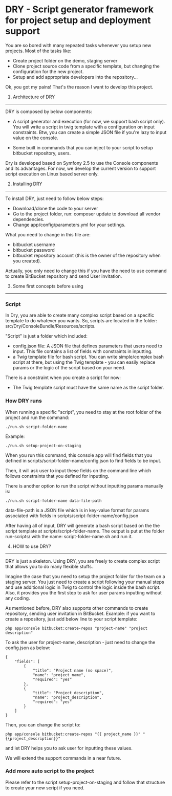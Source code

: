DRY - Script generator framework for project setup and deployment support
========================

You are so bored with many repeated tasks whenever you setup new projects. Most of the tasks like:
+ Create project folder on the demo, staging server
+ Clone project source code from a specific template, but changing the configuration for the new project.
+ Setup and add appropriate developers into the repository...

Ok, you got my pains! That's the reason I want to develop this project.

1) Architecture of DRY
----------------------------------
DRY is composed by below components:

+ A script generator and execution (for now, we support bash script only).
You will write a script in twig template with a configuration on input constraints.
Btw, you can create a simple JSON file if you're lazy to input value on the console.

+ Some built in commands that you can inject to your script to setup bitbucket repository, users.

Dry is developed based on Symfony 2.5 to use the Console components and its advantages.
For now, we develop the current version to support script execution on Linux based server only.

2) Installing DRY
----------------------------------

To install DRY, just need to follow below steps:

+ Download/clone the code to your server
+ Go to the project folder, run: composer update to download all vendor dependencies.
+ Change app/config/parameters.yml for your settings.

What you need to change in this file are:
+ bitbucket username
+ bitbucket password
+ bitbucket repository account (this is the owner of the repository when you created).

Actually, you only need to change this if you have the need to use command to create BitBucket repository and send User invitation.

3) Some first concepts before using
----------------------------------

### Script
In Dry, you are able to create many complex script based on a specific template to do whatever you wants.
So, scripts are located in the folder: src/Dry/ConsoleBundle/Resources/scripts.

"Script" is just a folder which included:

+ config.json file: A JSON file that defines parameters that users need to input.
This file contains a list of fields with constraints in inputting.
+ a Twig template file for bash script. You can write simple/complex bash script at there,
but using the Twig template - you can easily replace params or the logic of the script based on your need.

There is a constraint when you create a script for now:
+ The Twig template script must have the same name as the script folder.

### How DRY runs

When running a specific "script", you need to stay at the root folder of the project and run the command:

    ./run.sh script-folder-name


Example:

    ./run.sh setup-project-on-staging

When you run this command, this console app will find fields that you defined in scripts/script-folder-name/config.json
to find fields to be input.

Then, it will ask user to input these fields on the command line which follows constraints that you defined for inputting.

There is another option to run the script without inputting params manually is:

    ./run.sh script-folder-name data-file-path

data-file-path is a JSON file which is in key-value format for params associated with fields in scripts/script-folder-name/config.json

After having all of input, DRY will generate a bash script based on the the script template at scripts/script-folder-name.
The output is put at the folder run-scripts/ with the name: script-folder-name.sh and run it.


4) HOW to use DRY?
----------------------------------
DRY is just a skeleton. Using DRY, you are freely to create complex script that allows you to do many flexible stuffs.

Imagine the case that you need to setup the project folder for the team on a staging server.
You just need to create a script following your manual steps and use additional logic in Twig to control the logic inside the bash script.
Also, it provides you the first step to ask for user params inputting without any coding.

As mentioned before, DRY also supports other commands to  create repository, sending user invitation in BitBucket.
Example: if you want to create a repository, just add below line to your script template:

    php app/console bitbucket:create-repos "project-name" "project description"

To ask the user for project-name, description - just need to change the config.json as below:

    {
        "fields": [
            {
                "title": "Project name (no space)",
                "name": "project_name",
                "required": "yes"
            },
            {
                "title": "Project description",
                "name": "project_description",
                "required": "yes"
            }
        ]
    }


Then, you can change the script to:

    php app/console bitbucket:create-repos "{{ project_name }}" "{{project_description}}"

and let DRY helps you to ask user for inputting these values.

We will extend the support commands in a near future.


### Add more auto script to the project

Please refer to the script setup-project-on-staging and follow that structure to create your new script if you need.

